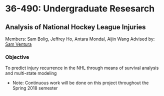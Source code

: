 # 36-490: Undergraduate Resesarch
## Analysis of National Hockey League Injuries
Members: Sam Bolig, Jeffrey Ho, Antara Mondal, Aijin Wang
Advised by: [Sam Ventura](http://www.stat.cmu.edu/people/faculty/sam-ventura)

### Objective
To predict injury recurrence in the NHL through means of survival analysis and multi-state modeling


* Note: Continuous work will be done on this project throughout the Spring 2018 semester

